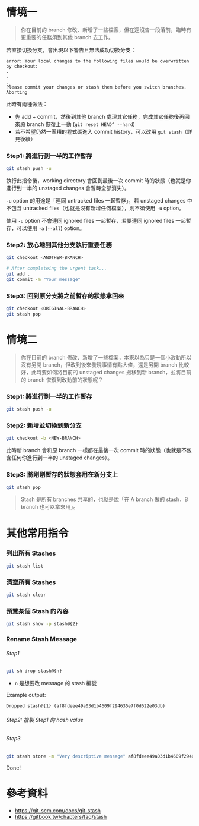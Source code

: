 # 情境一

> 你在目前的 branch 修改、新增了一些檔案，但在還沒告一段落前，臨時有更重要的任務須到其他 branch 去工作。

若直接切換分支，會出現以下警告且無法成功切換分支：

```plaintext
error: Your local changes to the following files would be overwritten by checkout:
.
.
.
Please commit your changes or stash them before you switch branches.
Aborting
```

此時有兩種做法：

- 先 add + commit，然後到其他 branch 處理其它任務，完成其它任務後再回來原 branch 恢復上一動 (`git reset HEAD^ --hard`)
- 若不希望仍然一團糟的程式碼進入 commit history，可以改用 `git stash`（詳見後續）

### Step1: 將進行到一半的工作暫存

```bash
git stash push -u
```

執行此指令後，working directory 會回到最後一次 commit 時的狀態（也就是你進行到一半的 unstaged changes 會暫時全部消失）。

`-u` option 的用途是「連同 untracked files 一起暫存」，若 unstaged changes 中不包含 untracked files（也就是沒有新增任何檔案），則不須使用 `-u` option。

使用 `-u` option 不會連同 ignored files 一起暫存，若要連同 ignored files 一起暫存，可以使用 `-a` (`--all`) option。

### Step2: 放心地到其他分支執行重要任務

```bash
git checkout <ANOTHER-BRANCH>

# After completeing the urgent task...
git add .
git commit -m "Your message"
```

### Step3: 回到原分支將之前暫存的狀態拿回來

```bash
git checkout <ORIGINAL-BRANCH>
git stash pop
```

# 情境二

> 你在目前的 branch 修改、新增了一些檔案，本來以為只是一個小改動所以沒有另開 branch，但改到後來發現事情有點大條，還是另開 branch 比較好，此時要如何將目前的 unstaged changes 搬移到新 branch，並將目前的 branch 恢復到改動前的狀態呢？

### Step1: 將進行到一半的工作暫存

```bash
git stash push -u
```

### Step2: 新增並切換到新分支

```bash
git checkout -b <NEW-BRANCH>
```

此時新 branch 會和原 branch 一樣都在最後一次 commit 時的狀態（也就是不包含任何你進行到一半的 unstaged changes）。

### Step3: 將剛剛暫存的狀態套用在新分支上

```bash
git stash pop
```

> Stash 是所有 branches 共享的，也就是說「在 A branch 做的 stash，B branch 也可以拿來用」。

# 其他常用指令

### 列出所有 Stashes

```bash
git stash list
```

### 清空所有 Stashes

```bash
git stash clear
```

### 預覽某個 Stash 的內容

```bash
git stash show -p stash@{2}
```

### Rename Stash Message

###### Step1

```bash
git sh drop stash@{n}
```

- `n` 是想要改 message 的 stash 編號

Example output:

```plaintext
Dropped stash@{1} (af8fdeee49a03d1b4609f294635e7f0d622e03db)
```

###### Step2: 複製 Step1 的 hash value

###### Step3

```bash
git stash store -m "Very descriptive message" af8fdeee49a03d1b4609f294635e7f0d622e03db
```

Done!

# 參考資料

- <https://git-scm.com/docs/git-stash>
- <https://gitbook.tw/chapters/faq/stash>

